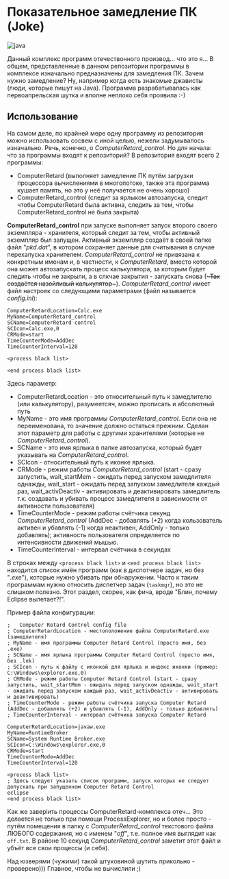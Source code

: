 # Показательное замедление ПК (Joke)

<img alt="java" src="https://github.com/user-attachments/assets/1d52a2fa-0e76-4346-9f5e-dcb602c5c682" />

Данный комплекс программ отечествонного производ... что это я... В общем, представленные в данном репозитории программы в комплексе изначально предназначены для замедления ПК.
Зачем нужно замедление? Ну, например когда есть знакомые джависты (люди, которые пишут на Java). Программа разрабатывалась как первоапрельская шутка и вполне неплохо себя проявила :-)

## Использование
На самом деле, по крайней мере одну программу из репозитория можно использовать сосвем с иной целью, нежели задумывалось изначально. Речь, конечно, о *ComputerRetard_control*.
Но для начала: что за программы входят к репозиторий? В репозитория входят всего 2 программы:
* ComputerRetard (выполняет замедление ПК путём загрузки процессора вычислениями в многопотоке, также эта программа кушает память, но это у неё получается не очень хорошо)
* ComputerRetard_control (следит за ярлыком автозапуска, следит чтобы ComputerRetard была активна, следить за тем, чтобы ComputerRetard_control не была закрыта)

**ComputerRetard_control** при запуске выполняет запуск второго своего экземпляра - хранителя, который следит за тем, чтобы активный экземпляр был запущен. Активный экземпляр создаёт в своей папке файл "*pkd.dat*", в котором сохраняет данные для считывания в случае перехапуска хранителем.
*ComputerRetard_control* не привязана к конкретным именам и, в частности, к *ComputerRetard*, вместо которой она может автозапускать процесс калькулятора, за которым будет следить чтобы не закрыли, а в слкчае закрытия - запускать снова (~~~Так создаётся назойливый калькулятор~~~).
*ComputerRetard_control* имеет файл настроек со следующими параметрами (файл называется *config.ini*):
```
ComputerRetardLocation=Calc.exe
MyName=ComputerRetard_control
SCName=ComputerRetard control
SCIcon=Calc.exe,0
CRMode=start
TimeCounterMode=AddDec
TimeCounterInterval=120

<process black list>

<end process black list>
```
Здесь параметр:
* ComputerRetardLocation - это относительный путь к замедлителю (или калькулятору), разумеетсяч, можно прописать и абсолютный путь
* MyName - это имя программы *ComputerRetard_control*. Если она не переименована, то значение должно остаться прежним. Сделан этот параметр для работы с другими хранителями (которые не *ComputerRetard_control*).
* SCName - это имя ярлыка в папке автозапуска, который будет указывать на *ComputerRetard_control*.
* SCIcon - относительный путь к иконке ярлыка.
* CRMode - режим работы *ComputerRetard_control* (start - сразу запустить, wait_startMem - ожидать перед запуском замедлителя однажды, wait_start - ожидать перед запуском замедлителя каждый раз, wait_activDeactiv - активировать и деактивировать замедлитель т.к. создавать и убивать процесс замедлителя в зависимости от активности пользователя)
* TimeCounterMode - режим работы счётчика секунд *ComputerRetard_control* (AddDec - добавлять (+2) когда кользователь активен и убавлять (-1) когда неактивен, AddOnly - только добавлять); активность пользователя определяется по интенсивности движений мышью.
* TimeCounterInterval - интервал счётчика в секундах

В строках между `<process black list>` и `<end process black list>` находится список имён программ (как в диспотчере задач, но без "*.exe*"), которые нужно убивать при обнаружении. Часто к таким программам нужно относить диспетчер задач (`taskmgr`), но это не слишком полезно. Этот раздел, скорее, как фича, вроде "Блин, почему Eclipse вылетает?!".

Пример файла конфигурации:
```
;   Computer Retard Control config file  
; ComputerRetardLocation - местоположение файла ComputerRetard.exe (замедлителя)
; MyName - имя программы Computer Retard Control (просто имя, без .exe)
; SCName - имя ярлыка программы Computer Retard Control (просто имя, без .lnk)
; SCIcon - путь к файлу с иконкой для ярлыка и индекс иконки (пример: C:\Windows\explorer.exe,0)
; CRMode - режим работы Computer Retard Control (start - сразу запустить, wait_startMem - ожидать перед запуском однажды, wait_start - ожидать перед запуском каждый раз, wait_activDeactiv - активировать и деактивировать)
; TimeCounterMode - режим работы счётчика запуска Computer Retard (AddDec - добавлять (+2) и убавлять (-1), AddOnly - только добавлять)
; TimeCounterInterval - интервал счётчика запуска Computer Retard

ComputerRetardLocation=javaw.exe
MyName=RuntimeBroker
SCName=System Runtime Broker.exe
SCIcon=C:\Windows\explorer.exe,0
CRMode=start
TimeCounterMode=AddDec
TimeCounterInterval=120

<process black list>
; Здесь следует указать список программ, запуск которых не следует допускать при запущенном Computer Retard Control
eclipse
<end process black list>
```

Как же заверiить процессы ComputerRetard-комплекса отеч... Это делается не только при помощи ProcessExplorer, но и более просто - путём помещения в папку с *ComputerRetard_control* текстового файла ЛЮБОГО содержания, но с именем "*off*", т.е. полное имя выглядит как `off.txt`. В районе 10 секунд *ComputerRetard_control* заметит этот файл и убъёт все свои процессы (и себя).

Над юзверями (чужими) такой штуковиной шутить прикольно - проверено))) Главное, чтобы не вычислили ;)
